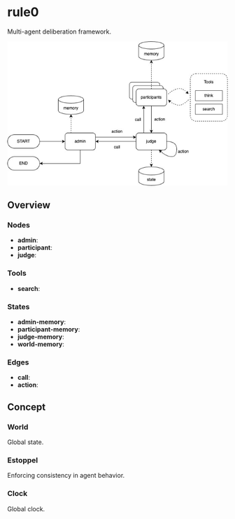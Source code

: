# rule0

Multi-agent deliberation framework.

![graph](imgs/graph.jpg)

## Overview

### Nodes

- **admin**:
- **participant**:
- **judge**:

### Tools

- **search**:

### States

- **admin-memory**:
- **participant-memory**:
- **judge-memory**:
- **world-memory**:

### Edges

- **call**:
- **action**:

## Concept

### World

Global state.

### Estoppel

Enforcing consistency in agent behavior.

### Clock

Global clock.
